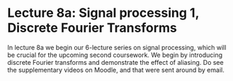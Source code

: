 # Lecture 8a: Signal processing 1, Discrete Fourier Transforms 


In lecture 8a we begin our 6-lecture series on signal processing, which will be crucial for the upcoming second coursework. We begin by introducing discrete Fourier transforms and demonstrate the effect of aliasing. Do see the supplementary videos on Moodle, and that were sent around by email.

```{tableofcontents}
```


